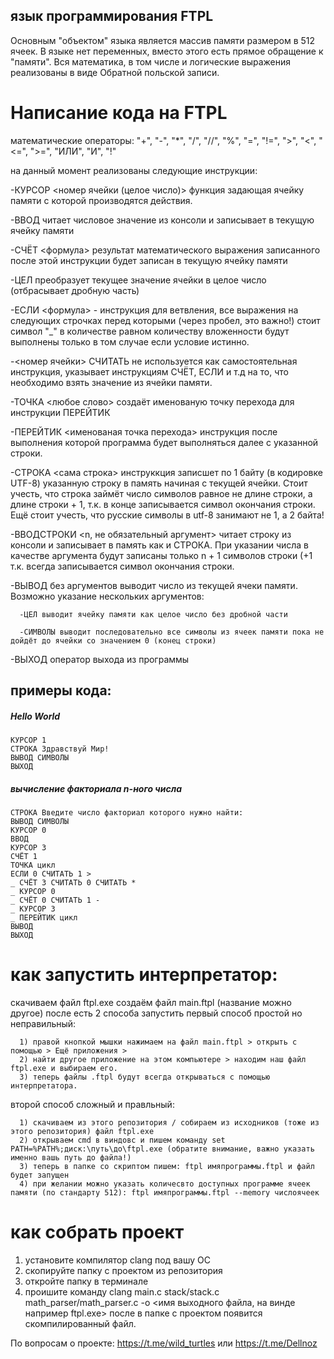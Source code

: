 ## язык программирования FTPL
Основным "объектом" языка является массив памяти размером в 512 ячеек. В языке нет переменных, вместо этого есть прямое обращение к "памяти". Вся математика, в том числе и логические выражения реализованы в виде Обратной польской записи.
 

# Написание кода на FTPL
математические операторы: "+", "-", "*", "/", "//", "%", "=", "!=", ">", "<", "<=", ">=", "ИЛИ", "И", "!"

на данный момент реализованы следующие инструкции:

-КУРСОР <номер ячейки (целое число)> функция задающая  ячейку памяти с которой производятся действия.

-ВВОД  читает числовое значение из консоли и записывает в текущую ячейку памяти

-СЧЁТ <формула> результат математического выражения записанного после этой инструкции будет записан в текущую ячейку памяти

-ЦЕЛ преобразует текущее значение ячейки в целое число (отбрасывает дробную часть)

-ЕСЛИ <формула> - инструкция для ветвления, все выражения на следующих строчках перед которыми (через пробел, это важно!) стоит символ "_" в количестве равном количеству вложенности будут выполнены только в том случае если условие истинно.

-<номер ячейки> СЧИТАТЬ не используется как самостоятельная инструкция, указывает инструкциям СЧЁТ, ЕСЛИ и т.д на то, что необходимо взять значение из ячейки памяти.

-ТОЧКА <любое слово> создаёт именованую точку перехода для инструкции ПЕРЕЙТИК

-ПЕРЕЙТИК <именованая точка перехода> инструкция после выполнения которой программа будет выполняться далее с указанной строки. 

-СТРОКА <сама строка> инструккция записшет по 1 байту (в кодировке UTF-8) указанную строку в память начиная с текущей ячейки. Стоит учесть, что строка займёт число символов равное не длине строки, а длине строки + 1, т.к. в конце записывается символ окончания строки. Ещё стоит учесть, что русские символы в utf-8 занимают не 1, а 2 байта! 

-ВВОДСТРОКИ <n, не обязательный аргумент> читает строку из консоли и записывает в память как и СТРОКА. При указании числа в качестве аргумента будут записаны только n + 1 символов строки (+1 т.к. всегда записывается символ окончания строки.

-ВЫВОД без аргументов выводит число из текущей ячеки памяти. Возможно указание нескольких аргументов:

      -ЦЕЛ выводит ячейку памяти как целое число без дробной части
  
      -СИМВОЛЫ выводит последовательно все символы из ячеек памяти пока не дойдёт до ячейки со значением 0 (конец строки)

-ВЫХОД оператор выхода из программы


## примеры кода:
##### Hello World
```
КУРСОР 1
СТРОКА Здравствуй Мир!
ВЫВОД СИМВОЛЫ
ВЫХОД

```

##### вычисление факториала n-ного числа
```
СТРОКА Введите число факториал которого нужно найти: 
ВЫВОД СИМВОЛЫ
КУРСОР 0
ВВОД
КУРСОР 3
СЧЁТ 1
ТОЧКА цикл
ЕСЛИ 0 СЧИТАТЬ 1 >
_ СЧЁТ 3 СЧИТАТЬ 0 СЧИТАТЬ *
_ КУРСОР 0
_ СЧЁТ 0 СЧИТАТЬ 1 -
_ КУРСОР 3
_ ПЕРЕЙТИК цикл
ВЫВОД
ВЫХОД
```


# как запустить интерпретатор:

скачиваем файл ftpl.exe
создаём файл main.ftpl (название можно другое)
после есть 2 способа запустить
первый способ простой но неправильный:

      1) правой кнопкой мышки нажимаем на файл main.ftpl > открыть с помощью > Ещё приложения >
      2) найти другое приложение на этом компьютере > находим наш файл ftpl.exe и выбираем его.
      3) теперь файлы .ftpl будут всегда открываться с помощью интерпретатора.
второй способ сложный и правльный:

      1) скачиваем из этого репозитория / собираем из исходников (тоже из этого репозитория) файл ftpl.exe
      2) открываем cmd в виндовс и пишем команду set PATH=%PATH%;диск:\путь\до\ftpl.exe (обратите внимание, важно указать именно вашь путь до файла!)
      3) теперь в папке со скриптом пишем: ftpl имяпрограммы.ftpl и файл будет запущен
      4) при желании можно указать количесвто доступных программе ячеек памяти (по стандарту 512): ftpl имяпрограммы.ftpl --memory числоячеек
  
  

# как собрать проект
1) установите компилятор clang под вашу ОС
2) скопируйте папку с проектом из репозитория
3) откройте папку в терминале
4) проишите команду clang main.c stack/stack.c math_parser/math_parser.c -o <имя выходного файла, на винде например ftpl.exe>
после в папке с проектом появится скомпилированный файл.


По вопросам о проекте: https://t.me/wild_turtles или https://t.me/Dellnoz
